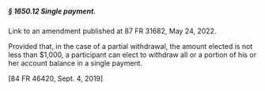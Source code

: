 ##### § 1650.12 Single payment. #####

Link to an amendment published at 87 FR 31682, May 24, 2022.

Provided that, in the case of a partial withdrawal, the amount elected is not less than $1,000, a participant can elect to withdraw all or a portion of his or her account balance in a single payment.

[84 FR 46420, Sept. 4, 2019]